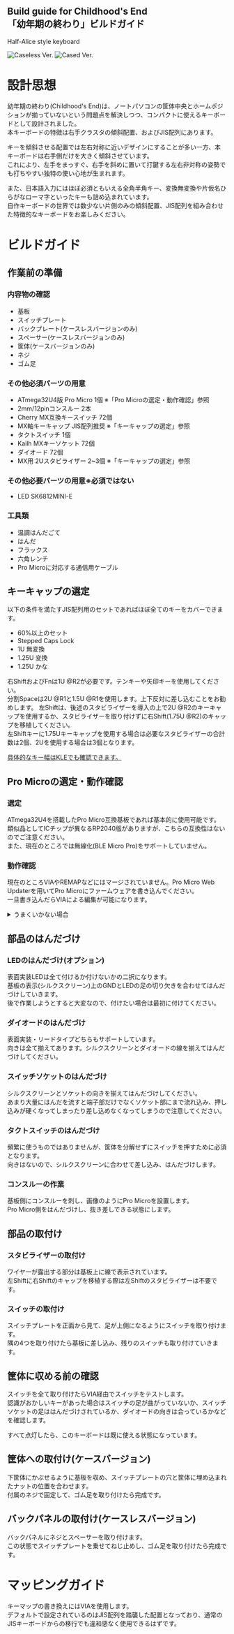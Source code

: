Build guide for Childhood's End  
「幼年期の終わり」ビルドガイド
----------------------------
Half-Alice style keyboard

![Caseless Ver.](img/CE-1.jpg)
![Cased Ver.](img/CE-2.jpg)

# 設計思想
幼年期の終わり(Childhood's End)は、ノートパソコンの筐体中央とホームポジションが揃っていないという問題点を解決しつつ、コンパクトに使えるキーボードとして設計されました。  
本キーボードの特徴は右手クラスタの傾斜配置、およびJIS配列にあります。  
  
キーを傾斜させる配置では左右対称に近いデザインにすることが多い一方、本キーボードは右手側だけを大きく傾斜させています。  
これにより、左手をまっすぐ、右手を斜めに置いて打鍵する左右非対称の姿勢でも打ちやすい独特の使い心地が生まれます。  
  
また、日本語入力にはほぼ必須ともいえる全角半角キー、変換無変換や片仮名ひらがなローマ字といったキーも詰め込まれています。  
自作キーボードの世界では数少ない片側のみの傾斜配置、JIS配列を組み合わせた特徴的なキーボードをお楽しみください。

# ビルドガイド

## 作業前の準備
### 内容物の確認
 - 基板
 - スイッチプレート
 - バックプレート(ケースレスバージョンのみ)
 - スペーサー(ケースレスバージョンのみ)
 - 筐体(ケースバージョンのみ)
 - ネジ
 - ゴム足
### その他必須パーツの用意
 - ATmega32U4版 Pro Micro 1個 ※「Pro Microの選定・動作確認」参照
 - 2mm/12pinコンスルー 2本
 - Cherry MX互換キースイッチ 72個
 - MX軸キーキャップ JIS配列推奨 ※「キーキャップの選定」参照
 - タクトスイッチ 1個
 - Kailh MXキーソケット 72個
 - ダイオード 72個
 - MX用 2Uスタビライザー 2~3個 ※「キーキャップの選定」参照
### その他必要パーツの用意※必須ではない
 - LED SK6812MINI-E
### 工具類
 - 温調はんだごて
 - はんだ
 - フラックス
 - 六角レンチ
 - Pro Microに対応する通信用ケーブル
  
## キーキャップの選定
以下の条件を満たすJIS配列用のセットであればほぼ全てのキーをカバーできます。  
 - 60%以上のセット
 - Stepped Caps Lock
 - 1U 無変換
 - 1.25U 変換
 - 1.25U かな

  
右ShiftおよびFnは1U @R2が必要です。テンキーや矢印キーを使用してください。  
分割Spaceは2U @R1と1.5U @R1を使用します。上下反対に差し込むことをお勧めします。
左Shiftは、後述のスタビライザーを導入の上で2U @R2のキーキャップを使用するか、スタビライザーを取り付けずに右Shift(1.75U @R2)のキャップを移植してください。  
左Shiftキーに1.75Uキーキャップを使用する場合は必要なスタビライザーの合計数は2個、2Uを使用する場合は3個となります。

[具体的なキー幅はKLEでも確認できます。](http://www.keyboard-layout-editor.com/##@@_y:2&x:2%3B&=%0AEsc&_x:0.5%3B&=%0AIns&=%0APrint&=%0AScLk&=%0APause&_x:5.75%3B&=%0A%2F=-&=%0A~%5E&=%0A%7C%5C&=%0ABS%3B&@_x:12.75%3B&=%0AP&=%0A%60%2F@&=%0A%7B%5B&_x:0.25&w:1.25&h:2&w2:1.5&h2:1&x2:-0.25%3B&=%0AEnter%0A%0A%0A%0A%0A%0A%0A%0AISO%3B&@_y:-0.75&x:2%3B&=%0A%E5%8D%8A%2F%2F%E5%85%A8&=%0A1&=%0A2&=%0A3&=%0A4&=%0A5%3B&@_y:-0.25&x:13%3B&=%0A%2F%3B+&=%0A%2F:&=%0A%7D%5D%3B&@_y:-0.75&x:2&w:1.5%3B&=%0ATab%0A%0A%0A%0A%0A%0A%0A%0A1.5&=%0AQ&=%0AW&=%0AE&=%0AR&=%0AT%3B&@_y:-0.25&x:13.25%3B&=%0A%3F%2F%2F&=%0A%2F_%5C&=%0AShiftR&=%0AFn%3B&@_y:-0.75&x:2&w:1.5&w2:1.75&l:true%3B&=%0ACaps%20Lock%0A%0A%0A%0A%0A%0A%0A%0A1.75%20Step&_x:0.25%3B&=%0AA&=%0AS&=%0AD&=%0AF%0A%0A%0A%0A%0A%0A%0A%0A%0A%2F_&=%0AG%3B&@_y:-0.25&x:13.25&w:1.25%3B&=%0AAltR%0A%0A%0A%0A%0A%0A%0A%0A1.25&_w:1.25%3B&=%0AMenu%0A%0A%0A%0A%0A%0A%0A%0A1.25&_w:1.5%3B&=%0ACtrlR%0A%0A%0A%0A%0A%0A%0A%0A1.5%3B&@_y:-0.75&x:2&w:2%3B&=%0AShiftL%0A%0A%0A%0A%0A%0A%0A%0A2&=%0AZ&=%0AX&=%0AC&=%0AV&=%0AB%3B&@_x:2&w:1.5%3B&=%0ACtrlL%0A%0A%0A%0A%0A%0A%0A%0A1.5&_w:1.25%3B&=%0AWin%0A%0A%0A%0A%0A%0A%0A%0A1.25&_w:1.25%3B&=%0AAltL%0A%0A%0A%0A%0A%0A%0A%0A1.25&=%0A%E7%84%A1%E5%A4%89%E6%8F%9B&_a:7&w:2%3B&=2%3B&@_rx:12&ry:4.75&y:-2.75&x:0.25&a:4%3B&=%0A0%3B&@_r:-14.4&y:-0.75&x:-3.5%3B&=%0A6&=%0A7&=%0A8&=%0A9%3B&@_x:-3.25%3B&=%0AY&=%0AU&=%0AI&=%0AO%3B&@_x:-3.25%3B&=%0AH&=%0AJ%0A%0A%0A%0A%0A%0A%0A%0A%0A%2F_&=%0AK&=%0AL%3B&@_x:-3.25%3B&=%0AN&=%0AM&=%0A%3C,&=%0A%3E.%3B&@_x:-3.5&a:7&w:1.5%3B&=1.5&_a:4&w:1.25%3B&=%0A%E5%A4%89%E6%8F%9B%0A%0A%0A%0A%0A%0A%0A%0A1.25&_w:1.25%3B&=%0A%E3%82%AB%E3%81%B2%E3%83%AD%0A%0A%0A%0A%0A%0A%0A%0A1.25)

## Pro Microの選定・動作確認
### 選定
ATmega32U4を搭載したPro Micro互換基板であれば基本的に使用可能です。  
類似品としてICチップが異なるRP2040版がありますが、こちらの互換性はないのでご注意ください。  
また、現在のところでは無線化(BLE Micro Pro)をサポートしていません。
  
### 動作確認
現在のところVIAやREMAPなどにはマージされていません。Pro Micro Web Updaterを用いてPro Microにファームウェアを書き込んでください。  
一旦書き込んだらVIAによる編集が可能になります。  
<details><summary>うまくいかない場合</summary>
  通信用ケーブルで接続していること、ChromeでUpdaterを開いていることを確認してください。  
  それでも認識しなかったり、書き込めない場合は初期不良かもしれません。
</details>


## 部品のはんだづけ
### LEDのはんだづけ(オプション)
表面実装LEDは全て付けるか付けないかの二択になります。  
基板の表示(シルクスクリーン)上のGNDとLEDの足の切り欠きを合わせてはんだづけしていきます。  
後で作業しようとすると大変なので、付けたい場合は最初に付けてください。

### ダイオードのはんだづけ
表面実装・リードタイプどちらもサポートしています。  
向きは全て揃えてあります。シルクスクリーンとダイオードの線を揃えてはんだづけしてください。

### スイッチソケットのはんだづけ
シルクスクリーンとソケットの向きを揃えてはんだづけしてください。  
あまり大量にはんだを流すと端子部だけでなくソケット部にまで流れ込み、押し込みが硬くなってしまったり差し込めなくなってしまうので注意してください。

### タクトスイッチのはんだづけ
頻繁に使うものではありませんが、筐体を分解せずにスイッチを押すために必須となります。  
向きはないので、シルクスクリーンに合わせて差し込み、はんだづけします。

### コンスルーの作業
基板側にコンスルーを刺し、画像のようにPro Microを設置します。  
Pro Micro側をはんだづけし、抜き差しできる状態にします。

## 部品の取付け
### スタビライザーの取付け
ワイヤーが露出する部分は基板上に線で表示されています。  
左Shiftに右Shiftのキャップを移植する際は左Shiftのスタビライザーは不要です。

### スイッチの取付け
スイッチプレートを正面から見て、足が上側になるようにスイッチを取り付けます。  
隅の4つを取り付けたら基板に差し込み、残りのスイッチも取り付けていきます。

## 筐体に収める前の確認
スイッチを全て取り付けたらVIA経由でスイッチをテストします。  
認識がおかしいキーがあった場合はスイッチの足が曲がっていないか、スイッチソケットの足ははんだづけされているか、ダイオードの向きは合っているかなどを確認します。  

すべて点灯したら、このキーボードは既に使える状態になっています。

## 筐体への取付け(ケースバージョン)
下筐体にかぶせるように基板を収め、スイッチプレートの穴と筐体に埋め込まれたナットの位置を合わせます。  
付属のネジで固定して、ゴム足を取り付けたら完成です。

## バックパネルの取付け(ケースレスバージョン)
バックパネルにネジとスペーサーを取り付けます。  
この状態でスイッチプレートを乗せてねじ止めし、ゴム足を取り付けたら完成です。

# マッピングガイド
キーマップの書き換えにはVIAを使用します。  
デフォルトで設定されているのはJIS配列を踏襲した配置となっており、通常のJISキーボードからの移行でも違和感なく使用できるはずです。
